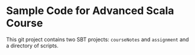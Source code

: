 # Sample Code for Advanced Scala Course

This git project contains two SBT projects: `courseNotes` and `assignment` and a directory of scripts.
